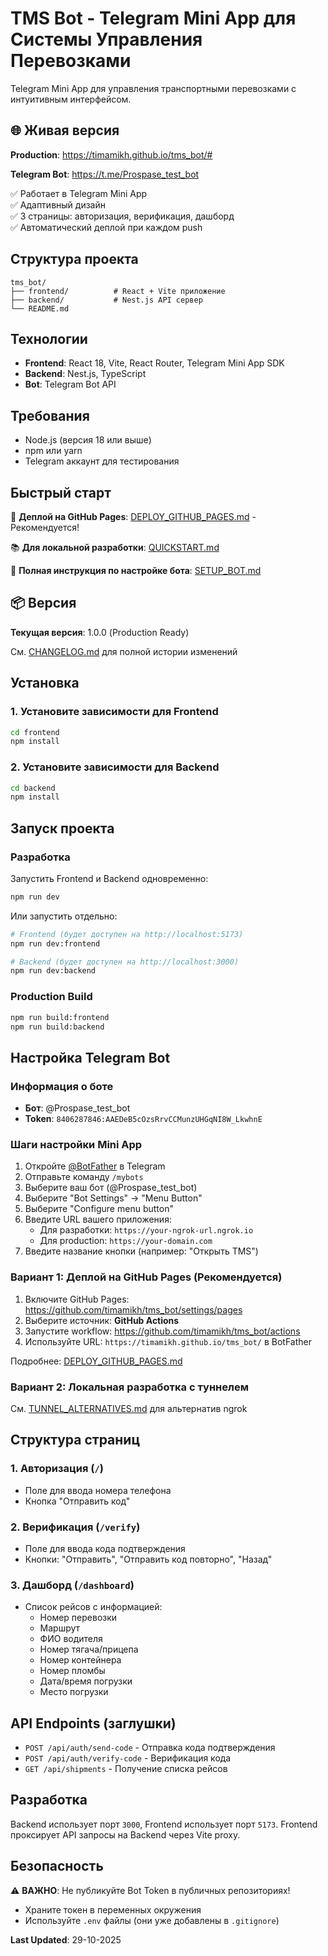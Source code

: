 # TMS Bot - Telegram Mini App для Системы Управления Перевозками

Telegram Mini App для управления транспортными перевозками с интуитивным интерфейсом.

## 🌐 Живая версия

**Production**: https://timamikh.github.io/tms_bot/#

**Telegram Bot**: https://t.me/Prospase_test_bot

✅ Работает в Telegram Mini App  
✅ Адаптивный дизайн  
✅ 3 страницы: авторизация, верификация, дашборд  
✅ Автоматический деплой при каждом push

## Структура проекта

```
tms_bot/
├── frontend/          # React + Vite приложение
├── backend/           # Nest.js API сервер
└── README.md
```

## Технологии

- **Frontend**: React 18, Vite, React Router, Telegram Mini App SDK
- **Backend**: Nest.js, TypeScript
- **Bot**: Telegram Bot API

## Требования

- Node.js (версия 18 или выше)
- npm или yarn
- Telegram аккаунт для тестирования

## Быстрый старт

🚀 **Деплой на GitHub Pages**: [DEPLOY_GITHUB_PAGES.md](./DEPLOY_GITHUB_PAGES.md) - Рекомендуется!

📚 **Для локальной разработки**: [QUICKSTART.md](./QUICKSTART.md)

📖 **Полная инструкция по настройке бота**: [SETUP_BOT.md](./SETUP_BOT.md)

## 📦 Версия

**Текущая версия**: 1.0.0 (Production Ready)

См. [CHANGELOG.md](./CHANGELOG.md) для полной истории изменений

## Установка

### 1. Установите зависимости для Frontend

```bash
cd frontend
npm install
```

### 2. Установите зависимости для Backend

```bash
cd backend
npm install
```

## Запуск проекта

### Разработка

Запустить Frontend и Backend одновременно:

```bash
npm run dev
```

Или запустить отдельно:

```bash
# Frontend (будет доступен на http://localhost:5173)
npm run dev:frontend

# Backend (будет доступен на http://localhost:3000)
npm run dev:backend
```

### Production Build

```bash
npm run build:frontend
npm run build:backend
```

## Настройка Telegram Bot

### Информация о боте

- **Бот**: @Prospase_test_bot
- **Token**: `8406287846:AAEDeB5cOzsRrvCCMunzUHGqNI8W_LkwhnE`

### Шаги настройки Mini App

1. Откройте [@BotFather](https://t.me/BotFather) в Telegram
2. Отправьте команду `/mybots`
3. Выберите ваш бот (@Prospase_test_bot)
4. Выберите "Bot Settings" → "Menu Button"
5. Выберите "Configure menu button"
6. Введите URL вашего приложения:
   - Для разработки: `https://your-ngrok-url.ngrok.io`
   - Для production: `https://your-domain.com`
7. Введите название кнопки (например: "Открыть TMS")

### Вариант 1: Деплой на GitHub Pages (Рекомендуется)

1. Включите GitHub Pages: https://github.com/timamikh/tms_bot/settings/pages
2. Выберите источник: **GitHub Actions**
3. Запустите workflow: https://github.com/timamikh/tms_bot/actions
4. Используйте URL: `https://timamikh.github.io/tms_bot/` в BotFather

Подробнее: [DEPLOY_GITHUB_PAGES.md](./DEPLOY_GITHUB_PAGES.md)

### Вариант 2: Локальная разработка с туннелем

См. [TUNNEL_ALTERNATIVES.md](./TUNNEL_ALTERNATIVES.md) для альтернатив ngrok

## Структура страниц

### 1. Авторизация (`/`)
- Поле для ввода номера телефона
- Кнопка "Отправить код"

### 2. Верификация (`/verify`)
- Поле для ввода кода подтверждения
- Кнопки: "Отправить", "Отправить код повторно", "Назад"

### 3. Дашборд (`/dashboard`)
- Список рейсов с информацией:
  - Номер перевозки
  - Маршрут
  - ФИО водителя
  - Номер тягача/прицепа
  - Номер контейнера
  - Номер пломбы
  - Дата/время погрузки
  - Место погрузки

## API Endpoints (заглушки)

- `POST /api/auth/send-code` - Отправка кода подтверждения
- `POST /api/auth/verify-code` - Верификация кода
- `GET /api/shipments` - Получение списка рейсов

## Разработка

Backend использует порт `3000`, Frontend использует порт `5173`.
Frontend проксирует API запросы на Backend через Vite proxy.

## Безопасность

⚠️ **ВАЖНО**: Не публикуйте Bot Token в публичных репозиториях!
- Храните токен в переменных окружения
- Используйте `.env` файлы (они уже добавлены в `.gitignore`)

**Last Updated**: 29-10-2025

